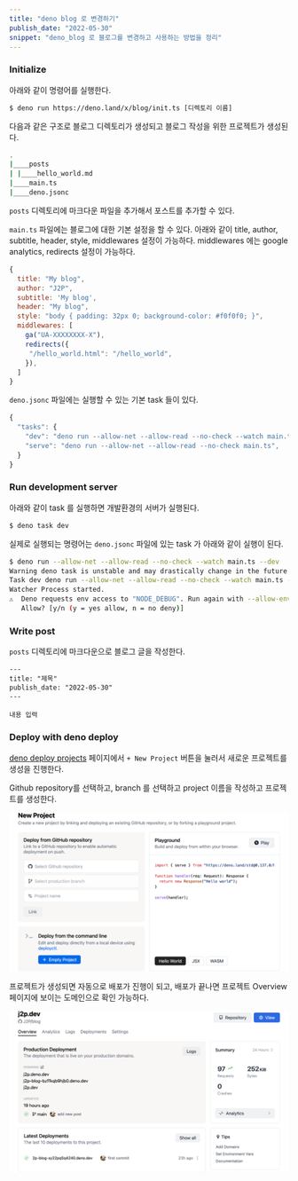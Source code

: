 ```yaml
---
title: "deno blog 로 변경하기"
publish_date: "2022-05-30"
snippet: "deno_blog 로 블로그를 변경하고 사용하는 방법을 정리"
---
```


### Initialize

아래와 같이 명령어를 실행한다.

```bash
$ deno run https://deno.land/x/blog/init.ts [디렉토리 이름]
```

다음과 같은 구조로 블로그 디렉토리가 생성되고 블로그 작성을 위한 프로젝트가 생성된다.

```bash
.
|____posts
| |____hello_world.md
|____main.ts
|____deno.jsonc
```

`posts` 디렉토리에 마크다운 파일을 추가해서 포스트를 추가할 수 있다.

`main.ts` 파일에는 블로그에 대한 기본 설정을 할 수 있다.
아래와 같이 title, author, subtitle, header, style, middlewares 설정이 가능하다.
middlewares 에는 google analytics, redirects 설정이 가능하다.

``` js
{
  title: "My blog",
  author: "J2P",
  subtitle: 'My blog',
  header: "My blog",
  style: "body { padding: 32px 0; background-color: #f0f0f0; }",
  middlewares: [
    ga("UA-XXXXXXXX-X"),
    redirects({
     "/hello_world.html": "/hello_world",
    }),
  ]
}
```

`deno.jsonc` 파일에는 실행할 수 있는 기본 task 들이 있다.

```js
{
  "tasks": {
    "dev": "deno run --allow-net --allow-read --no-check --watch main.ts --dev",
    "serve": "deno run --allow-net --allow-read --no-check main.ts",
  }
}
```

### Run development server

아래와 같이 task 를 실행하면 개발환경의 서버가 실행된다.

```bash
$ deno task dev
```

실제로 실행되는 명령어는 `deno.jsonc` 파일에 있는 task 가 아래와 같이 실행이 된다.
```bash
$ deno run --allow-net --allow-read --no-check --watch main.ts --dev
Warning deno task is unstable and may drastically change in the future
Task dev deno run --allow-net --allow-read --no-check --watch main.ts --dev
Watcher Process started.
⚠️  ️Deno requests env access to "NODE_DEBUG". Run again with --allow-env to bypass this prompt.
   Allow? [y/n (y = yes allow, n = no deny)]
```

### Write post

`posts` 디렉토리에 마크다운으로 블로그 글을 작성한다.

```
---
title: "제목"
publish_date: "2022-05-30"
---

내용 입력
```

### Deploy with deno deploy

[deno deploy projects](https://dash.deno.com/projects) 페이지에서 `+ New Project` 버튼을 눌러서 새로운 프로젝트를 생성을 진행한다.

Github repository를 선택하고, branch 를 선택하고 project 이름을 작성하고 프로젝트를 생성한다.

![screenshot1](./images/2022-05-30-screenshot-1.png)

프로젝트가 생성되면 자동으로 배포가 진행이 되고, 배포가 끝나면 프로젝트 Overview 페이지에 보이는 도메인으로 확인 가능하다.

![screenshot1](./images/2022-05-30-screenshot-2.png)